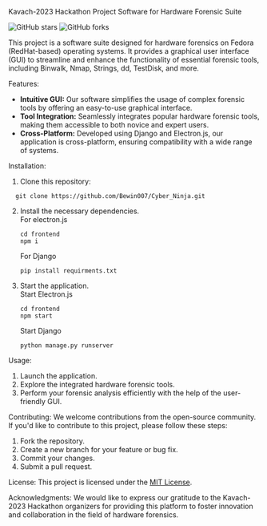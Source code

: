Kavach-2023 Hackathon Project
Software for Hardware Forensic Suite

![GitHub stars](https://img.shields.io/github/stars/Bewin007/Cyber_Ninja)
![GitHub forks](https://img.shields.io/github/forks/Bewin007/Cyber_Ninja)

This project is a software suite designed for hardware forensics on Fedora (RedHat-based) operating systems. It provides a graphical user interface (GUI) to streamline and enhance the functionality of essential forensic tools, including Binwalk, Nmap, Strings, dd, TestDisk, and more.

Features:
- **Intuitive GUI:** Our software simplifies the usage of complex forensic tools by offering an easy-to-use graphical interface.
- **Tool Integration:** Seamlessly integrates popular hardware forensic tools, making them accessible to both novice and expert users.
- **Cross-Platform:** Developed using Django and Electron.js, our application is cross-platform, ensuring compatibility with a wide range of systems.

Installation:
1. Clone this repository:
```
  git clone https://github.com/Bewin007/Cyber_Ninja.git
```

2. Install the necessary dependencies.<br>
   For electron.js
   ```
   cd frontend
   npm i
   ```
   For Django
   ```
   pip install requirments.txt
   ```
     
4. Start the application.
   <br>
   Start Electron.js
   ```
   cd frontend
   npm start
   ```
   Start Django
   ```cd backend
   python manage.py runserver
   ```
    

Usage:
1. Launch the application.
2. Explore the integrated hardware forensic tools.
3. Perform your forensic analysis efficiently with the help of the user-friendly GUI.

Contributing:
We welcome contributions from the open-source community. If you'd like to contribute to this project, please follow these steps:
1. Fork the repository.
2. Create a new branch for your feature or bug fix.
3. Commit your changes.
4. Submit a pull request.

License:
This project is licensed under the [MIT License](LICENSE).

Acknowledgments:
We would like to express our gratitude to the Kavach-2023 Hackathon organizers for providing this platform to foster innovation and collaboration in the field of hardware forensics.
